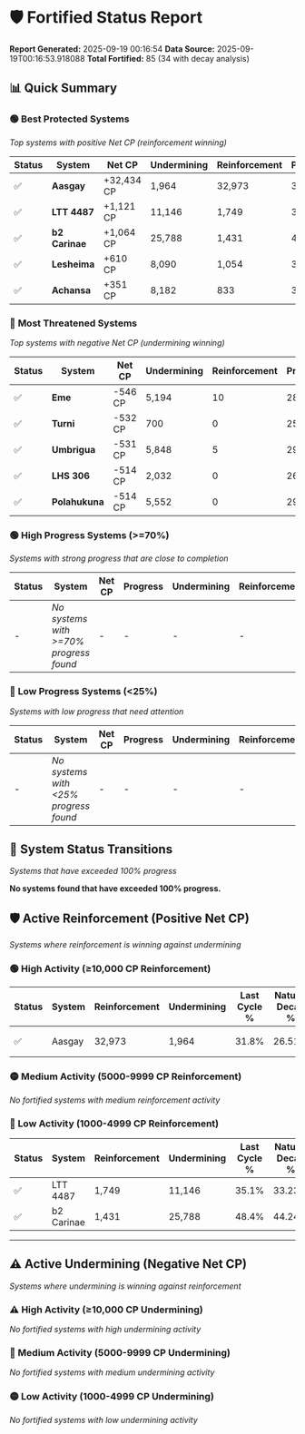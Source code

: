 # 🛡️ Fortified Status Report

**Report Generated:** 2025-09-19 00:16:54
**Data Source:** 2025-09-19T00:16:53.918088
**Total Fortified:** 85 (34 with decay analysis)

## 📊 Quick Summary

### 🟢 **Best Protected Systems**
*Top systems with positive Net CP (reinforcement winning)*

| Status | System | Net CP | Undermining | Reinforcement | Progress |
|--------|--------|--------|-------------|---------------|----------|
| ✅ | **Aasgay** | +32,434 CP | 1,964 | 32,973 | 31.5% |
| ✅ | **LTT 4487** | +1,121 CP | 11,146 | 1,749 | 33.4% |
| ✅ | **b2 Carinae** | +1,064 CP | 25,788 | 1,431 | 44.4% |
| ✅ | **Lesheima** | +610 CP | 8,090 | 1,054 | 31.2% |
| ✅ | **Achansa** | +351 CP | 8,182 | 833 | 31.2% |

### 🔴 **Most Threatened Systems**
*Top systems with negative Net CP (undermining winning)*

| Status | System | Net CP | Undermining | Reinforcement | Progress |
|--------|--------|--------|-------------|---------------|----------|
| ✅ | **Eme** | -546 CP | 5,194 | 10 | 28.8% |
| ✅ | **Turni** | -532 CP | 700 | 0 | 25.5% |
| ✅ | **Umbrigua** | -531 CP | 5,848 | 5 | 29.3% |
| ✅ | **LHS 306** | -514 CP | 2,032 | 0 | 26.5% |
| ✅ | **Polahukuna** | -514 CP | 5,552 | 0 | 29.1% |

### 🟢 **High Progress Systems (>=70%)**
*Systems with strong progress that are close to completion*

| Status | System | Net CP | Progress | Undermining | Reinforcement |
|--------|--------|--------|----------|-------------|---------------|
| - | *No systems with >=70% progress found* | - | - | - | - |

### 🔴 **Low Progress Systems (<25%)**
*Systems with low progress that need attention*

| Status | System | Net CP | Progress | Undermining | Reinforcement |
|--------|--------|--------|----------|-------------|---------------|
| - | *No systems with <25% progress found* | - | - | - | - |
## 🔄 System Status Transitions
*Systems that have exceeded 100% progress*

**No systems found that have exceeded 100% progress.**

## 🛡️ Active Reinforcement (Positive Net CP)
*Systems where reinforcement is winning against undermining*

### 🟢 High Activity (≥10,000 CP Reinforcement)

| Status | System | Reinforcement | Undermining | Last Cycle % | Natural Decay % | Current Progress % | Current CP | Net CP | Activity |
|--------|--------|---------------|-------------|--------------|-----------------|-------------------|------------|--------|----------|
| ✅ | Aasgay | 32,973 | 1,964 | 31.8% | 26.51% | 31.5% | 204,750 | +32,434 | 🟢 High Reinforcement |

### 🟡 Medium Activity (5000-9999 CP Reinforcement)

*No fortified systems with medium reinforcement activity*

### 🔴 Low Activity (1000-4999 CP Reinforcement)

| Status | System | Reinforcement | Undermining | Last Cycle % | Natural Decay % | Current Progress % | Current CP | Net CP | Activity |
|--------|--------|---------------|-------------|--------------|-----------------|-------------------|------------|--------|----------|
| ✅ | LTT 4487 | 1,749 | 11,146 | 35.1% | 33.23% | 33.4% | 217,099 | +1,121 | 🔵 Low Reinforcement |
| ✅ | b2 Carinae | 1,431 | 25,788 | 48.4% | 44.24% | 44.4% | 288,600 | +1,064 | 🔵 Low Reinforcement |


---

## ⚠️ Active Undermining (Negative Net CP)
*Systems where undermining is winning against reinforcement*

### ⚠️ High Activity (≥10,000 CP Undermining)

*No fortified systems with high undermining activity*

### 🔶 Medium Activity (5000-9999 CP Undermining)

*No fortified systems with medium undermining activity*

### 🟡 Low Activity (1000-4999 CP Undermining)

*No fortified systems with low undermining activity*
